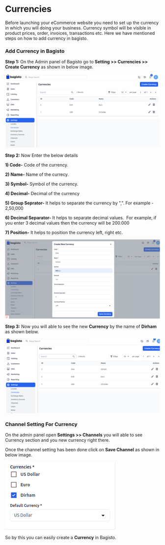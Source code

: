 # Currencies

Before launching your eCommerce website you need to set up the currency in which you will doing your business. Currency symbol will be visible in product prices, order, invoices, transactions etc. Here we have mentioned steps on how to add currency in bagisto.

### Add Currency in Bagisto

**Step 1:** On the Admin panel of Bagisto go to **Setting >> Currencies >> Create Currency** as shown in below image.

![Currency](../../assets/2.3.0/images/settings/createCurrency.png)

**Step 2:** Now Enter the below details 

**1) Code-** Code of the currency.

**2) Name-** Name of the currecy. 

**3) Symbol-** Symbol of the currency.

**4) Decimal-** Decimal of the currency

**5) Group Seprator-** It helps to separate the currency by ",". For example - 2,50,000

**6) Decimal Separator-** It helps to separate decimal values.  For example, if you enter 3 decimal values then the currency will be 200.000

**7) Position-** It helps to position the currency left, right etc. 

![Save Currency](../../assets/2.3.0/images/settings/saveCurrency.png)

**Step 3:** Now you will able to see the new **Currency** by the name of **Dirham** as shown below.

![New Currency](../../assets/2.3.0/images/settings/newCurrency.png)

### Channel Setting For Currency

On the admin panel open **Settings >> Channels** you will able to see Currency section and you new currency right there.

Once the channel setting has been done click on **Save Channel** as shown in below image.

![Currency Channel](../../assets/2.3.0/images/settings/currencyChannel.png)

So by this you can easily create a **Currency** in Bagisto. 